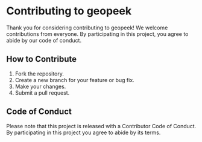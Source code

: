 # Contributing to geopeek

Thank you for considering contributing to geopeek! We welcome contributions from everyone. By participating in this project, you agree to abide by our code of conduct.

## How to Contribute

1. Fork the repository.
2. Create a new branch for your feature or bug fix.
3. Make your changes.
4. Submit a pull request.

## Code of Conduct

Please note that this project is released with a Contributor Code of Conduct. By participating in this project you agree to abide by its terms.
